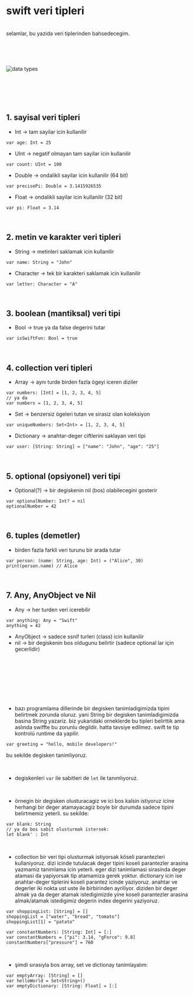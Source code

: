 # swift veri tipleri
<br/>
selamlar, bu yazida veri tiplerinden bahsedecegim.

<br/><br/><br/>


![data types](https://github.com/user-attachments/assets/451c1413-0785-455d-b95f-81a9fb1bc43f)

<br/><br/><br/><br/>


## 1. sayisal veri tipleri

- Int -> tam sayilar icin kullanilir

```
var age: Int = 25
```

- UInt -> negatif olmayan tam sayilar icin kullanilir

```
var count: UInt = 100
```

- Double -> ondalikli sayilar icin kullanilir (64 bit)

```
var precisePi: Double = 3.1415926535
```

- Float -> ondalikli sayilar icin kullanilir (32 bit)

```
var pi: Float = 3.14
```

<br/>

## 2. metin ve karakter veri tipleri

- String -> metinleri saklamak icin kullanilir

```
var name: String = "John"
```
- Character -> tek bir karakteri saklamak icin kullanilir

```
var letter: Character = "A"
```

<br/>

## 3. boolean (mantiksal) veri tipi

- Bool -> true ya da false degerini tutar

```
var isSwiftFun: Bool = true
```

<br/>

## 4. collection veri tipleri

- Array -> aynı turde birden fazla ögeyi iceren diziler

```
var numbers: [Int] = [1, 2, 3, 4, 5]
// ya da
var numbers = [1, 2, 3, 4, 5]
```

- Set -> benzersiz ögeleri tutan ve sirasiz olan koleksiyon

```
var uniqueNumbers: Set<Int> = [1, 2, 3, 4, 5]
```

- Dictionary -> anahtar-deger ciftlerini saklayan veri tipi

```
var user: [String: String] = ["name": "John", "age": "25"]
```

<br/>

## 5. optional (opsiyonel) veri tipi

- Optional(?) -> bir degiskenin nil (bos) olabilecegini gosterir

```
var optionalNumber: Int? = nil
optionalNumber = 42
```

<br/>

## 6. tuples (demetler)

- birden fazla farkli veri turunu bir arada tutar


```
var person: (name: String, age: Int) = ("Alice", 30)
print(person.name) // Alice
```

<br/>

## 7. Any, AnyObject ve Nil

- Any -> her turden veri icerebilir

```
var anything: Any = "Swift"
anything = 42
```

- AnyObject -> sadece ssnif turleri (class) icin kullanilir
- nil -> bir degiskenin bos oldugunu belirtir (sadece optional lar için gecerlidir)

<br/><br/>
---
<br/><br/>

- bazı programlama dillerinde bir degisken tanimladigimizda tipini belirtmek zorunda oluruz. yani String bir degisken tanimladigimizda basina String yazariz. biz yukaridaki orneklerde bu tipleri belirttik ama aslında swiffte bu zorunlu degildir. hatta tavsiye edilmez. swift te tip kontrolü runtime da yapilir.

```
var greeting = "hello, mobile developers!"
```
bu sekilde degisken tanimliyoruz.

<br/>

- degiskenleri `var` ile sabitleri de `let` ile tanımlıyoruz. 

<br/>

- örnegin bir degisken olusturacagiz ve ici bos kalsin istiyoruz icine herhangi bir deger atamayacagiz boyle bir durumda sadece tipini belirtmemiz yeterli. su sekilde:

```
var blank: String
// ya da bos sabit olusturmak istersek:
let blank' : Int
```

<br/>

- collection bir veri tipi olusturmak istiyorsak köseli parantezleri kullaniyoruz. dizi icinde tutulacak deger tipini koseli parantezler arasina yazmamiz tanimlama icin yeterli. eger dizi tanimlamasi sirasinda deger atamasi da yapiyorsak tip atamamiza gerek yoktur. dictionary icin ise anahtar-deger tiplerini koseli parantez icinde yaziyoruz. anahtar ve degerler iki nokta ust uste ile birbirinden ayriliyor. diziden bir deger almak ya da deger atamak istedigimizde yine koseli parantezler arasina almak/atamak istedigimiz degerin index degerini yaziyoruz.

```
var shoppingList: [String] = []
shoppingList = ["water", "bread", "tomato"]
shoppingList[1] = "patato"

var constantNumbers: [String: Int] = [:]
var constantNumbers = ["pi": 3.14, "gForce": 9.8]
constantNumbers["pressure"] = 760
```


<br/>

- şimdi sırasıyla bos array, set ve dictionay tanimlayalım:

```
var emptyArray: [String] = []
var helloWorld = Set<String>()
var emptyDictionary: [String: Float] = [:]
```
<br/>


